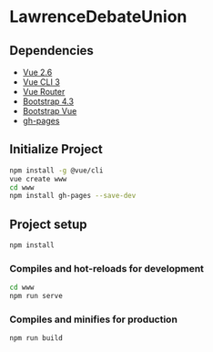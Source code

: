 # LawrenceDebateUnion

## Dependencies

* [Vue 2.6](https://vuejs.org/)
* [Vue CLI 3](https://cli.vuejs.org/guide/creating-a-project.html#vue-create)
* [Vue Router](https://router.vuejs.org/)
* [Bootstrap 4.3](https://getbootstrap.com/docs/4.3/getting-started/introduction/)
* [Bootstrap Vue](https://bootstrap-vue.js.org/)
* [gh-pages](https://www.npmjs.com/package/gh-pages)

## Initialize Project

```bash
npm install -g @vue/cli
vue create www
cd www
npm install gh-pages --save-dev
```

## Project setup

```bash
npm install
```

### Compiles and hot-reloads for development

```bash
cd www
npm run serve
```

### Compiles and minifies for production

```bash
npm run build
```

